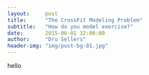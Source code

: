 ```yaml
---
layout:     post
title:      "The CrossFit Modeling Problem"
subtitle:   "How do you model exercise?"
date:       2015-06-01 12:00:00
author:     "Dru Sellers"
header-img: "img/post-bg-01.jpg"
---
```


hello